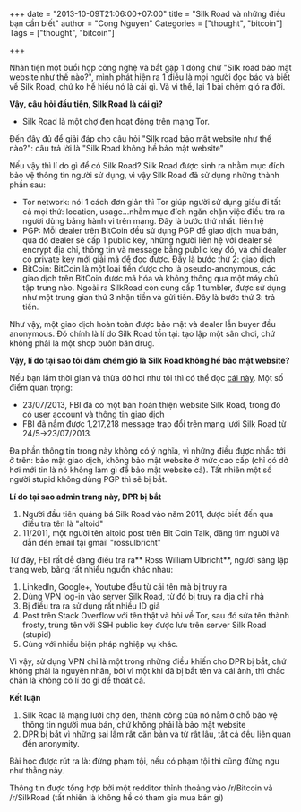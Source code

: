 +++
date = "2013-10-09T21:06:00+07:00"
title = "Silk Road và những điều bạn cần biết"
author = "Cong Nguyen"
Categories = ["thought", "bitcoin"]
Tags = ["thought", "bitcoin"]

+++

Nhân tiện một buổi họp công nghệ và bắt gặp 1 dòng chữ "Silk road bảo mật website như thế nào?", mình phát hiện ra 1 điều là mọi người đọc báo và biết về Silk Road, chứ ko hề hiểu nó là cái gì. Và vì thế, lại 1 bài chém gió ra đời.

**Vậy, câu hỏi đầu tiên, Silk Road là cái gì?**

- Silk Road là một chợ đen hoạt động trên mạng Tor.

Đến đây đủ để giải đáp cho câu hỏi "Silk road bảo mật website như thế nào?": câu trả lời là "Silk Road không hề bảo mật website"

Nếu vậy thì lí do gì để có Silk Road? Silk Road được sinh ra nhằm mục đích bảo vệ thông tin người sử dụng, vì vậy Silk Road đã sử dụng những thành phần sau:

*   Tor network: nói 1 cách đơn giản thì Tor giúp người sử dụng giấu đi tất cả mọi thứ: location, usage...nhằm mục đích ngăn chặn việc điều tra ra người dùng bằng hành vi trên mạng. Đây là bước thứ nhất: liên hệ
*   PGP: Mỗi dealer trên BitCoin đều sử dụng PGP để giao dịch mua bán, qua đó dealer sẽ cấp 1 public key, những người liên hệ với dealer sẽ encrypt địa chỉ, thông tin và message bằng public key đó, và chỉ dealer có private key mới giải mã để đọc được. Đây là bước thứ 2: giao dịch
*   BitCoin: BitCoin là một loại tiền được cho là&nbsp;pseudo-anonymous, các giao dịch trên BitCoin được mã hóa và không thông qua một máy chủ tập trung nào. Ngoài ra SilkRoad còn cung cấp 1 tumbler, được sử dụng như một trung gian thứ 3 nhận tiền và gửi tiền. Đây là bước thứ 3: trả tiền.

Như vậy, một giao dịch hoàn toàn được bảo mật và dealer lẫn buyer đều anonymous. Đó chính là lí do Silk Road tồn tại: tạo lập một sân chơi, chứ không phải là một shop buôn bán drug.

**Vậy, lí do tại sao tôi dám chém gió là Silk Road không hề bảo mật website?**

Nếu bạn lắm thời gian và thừa dở hơi như tôi thì có thể đọc [cái này](http://www1.icsi.berkeley.edu/~nweaver/UlbrichtCriminalComplaint.pdf). Một số điểm quan trọng:


*   23&#47;07/2013, FBI đã có một bản hoàn thiện website Silk Road, trong đó có user account và thông tin giao dịch
*   FBI đã nắm được&nbsp;1,217,218 message trao đổi trên mạng lưới Silk Road từ 24&#47;5-&gt;23&#47;07/2013.

Đa phần thông tin trong này không có ý nghĩa, vì những điều được nhắc tới ở trên: bảo mật giao dịch, không bảo mật website ở mức cao cấp (chỉ có dở hơi mới tin là nó không làm gì để bảo mật website cả). Tất nhiên một số người stupid không dùng PGP thì sẽ bị bắt.


**Lí do tại sao admin trang này, DPR bị bắt**


1.  Người đầu tiên quảng bá Silk Road vào năm 2011, được biết đến qua điều tra tên là "altoid"&nbsp;
2.  11&#47;2011, một người tên altoid post trên Bit Coin Talk, đăng tìm người và dẫn đến email tại gmail "rossulbricht"


Từ đây, FBI rất dễ dàng điều tra ra**&nbsp;Ross William Ulbricht**, người sáng lập trang web, bằng rất nhiều nguồn khác nhau:


1.  LinkedIn, Google+, Youtube đều từ cái tên mà bị truy ra
2.  Dùng VPN log-in vào server Silk Road, từ đó bị truy ra địa chỉ nhà
3.  Bị điều tra ra sử dụng rất nhiều ID giả
4.  Post trên Stack Overflow với tên thật và hỏi về Tor, sau đó sửa tên thành frosty, trùng tên với SSH public key được lưu trên server Silk Road (stupid)
5.  Cùng với nhiều biện pháp nghiệp vụ khác.

Vì vậy, sử dụng VPN chỉ là một trong những điều khiến cho DPR bị bắt, chứ không phải là nguyên nhân, bởi vì một khi đã bị bắt tên và cái ảnh, thì chắc chắn là không có lí do gì để thoát cả.





**Kết luận**


1.  Silk Road là mạng lưới chợ đen, thành công của nó nằm ở chỗ bảo vệ thông tin người mua bán, chứ không phải là bảo mật website
2.  DPR bị bắt vì những sai lầm rất căn bản và từ rất lâu, tất cả đều liên quan đến anonymity.

Bài học được rút ra là: đừng phạm tội, nếu có phạm tội thì cũng đừng ngu như thằng này.

Thông tin được tổng hợp bởi một redditor thỉnh thoảng vào /r/Bitcoin và /r/SilkRoad (tất nhiên là không hề có tham gia mua bán gì)

